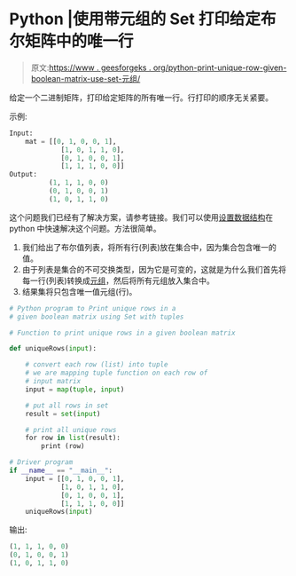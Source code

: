 # Python |使用带元组的 Set 打印给定布尔矩阵中的唯一行

> 原文:[https://www . geesforgeks . org/python-print-unique-row-given-boolean-matrix-use-set-元组/](https://www.geeksforgeeks.org/python-print-unique-rows-given-boolean-matrix-using-set-tuples/)

给定一个二进制矩阵，打印给定矩阵的所有唯一行。行打印的顺序无关紧要。

示例:

```py
Input:
    mat = [[0, 1, 0, 0, 1],
             [1, 0, 1, 1, 0],
             [0, 1, 0, 0, 1],
             [1, 1, 1, 0, 0]]
Output:
          (1, 1, 1, 0, 0)
          (0, 1, 0, 0, 1)
          (1, 0, 1, 1, 0)

```

这个问题我们已经有了解决方案，请参考链接。我们可以使用[设置数据结构](https://www.geeksforgeeks.org/sets-in-python/)在 python 中快速解决这个问题。方法很简单。

1.  我们给出了布尔值列表，将所有行(列表)放在集合中，因为集合包含唯一的值。
2.  由于列表是集合的不可交换类型，因为它是可变的，这就是为什么我们首先将每一行(列表)转换成[元组](https://www.geeksforgeeks.org/tuples-in-python/)，然后将所有元组放入集合中。
3.  结果集将只包含唯一值元组(行)。

```py
# Python program to Print unique rows in a 
# given boolean matrix using Set with tuples

# Function to print unique rows in a given boolean matrix

def uniqueRows(input):

    # convert each row (list) into tuple
    # we are mapping tuple function on each row of 
    # input matrix
    input = map(tuple, input)

    # put all rows in set
    result = set(input)

    # print all unique rows
    for row in list(result):
        print (row)

# Driver program
if __name__ == "__main__":
    input = [[0, 1, 0, 0, 1],
             [1, 0, 1, 1, 0],
             [0, 1, 0, 0, 1],
             [1, 1, 1, 0, 0]]
    uniqueRows(input)
```

输出:

```py
(1, 1, 1, 0, 0)
(0, 1, 0, 0, 1)
(1, 0, 1, 1, 0)

```